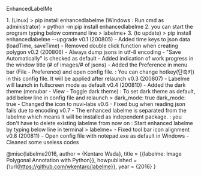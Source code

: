 EnhancedLabelMe

<installtion>
1.
(Linux)
> pip install enhancedlabelme
(Windows : Run cmd as administrator)
> python -m pip install enhancedlabelme
2. you can start the program typing below command line
> labelme+
3. (to update)
> pip install enhancedlabelme --upgrade

<history>
v0.1 (200805)
- Added time keys to json data (loadTime, saveTime)
- Removed double click function when creating polygon
v0.2 (200806)
- Always dump jsons in utf-8 encoding
- "Save Automatically" is checked as default
- Added indication of work progress in the window title (# of images/# of jsons)
- Added the Preference in menu bar (File - Preference) and open config file.
   : You can change hotkey(단축키) in this config file. It will be applied after relaunch
v0.3 (200807)
- Labelme will launch in fullscreen mode as default
v0.4 (200810)
- Added the dark theme (menubar - View - Toggle dark theme)
  : To set dark theme as default, add below line in config file and relaunch
  > dark_mode: true
dark_mode: true
- Changed the icon to nuvi-labs
v0.6
- Fixed bug when reading json fails due to encoding
v0.7
- The enhanced labelme is separated from the labelme which means it will be installed as independent package.
  : you don't have to delete existing labelme from now on
  : Start enhanced labelme by typing below line in terminal
  > labelme+
- Fixed tool bar icon alignment
v0.8 (200811)
- Open config file with notepad.exe as default in Windows
- Cleaned some useless codes


@misc{labelme2016,
  author =       {Kentaro Wada},
  title =        {{labelme: Image Polygonal Annotation with Python}},
  howpublished = {\url{https://github.com/wkentaro/labelme}},
  year =         {2016}
}
